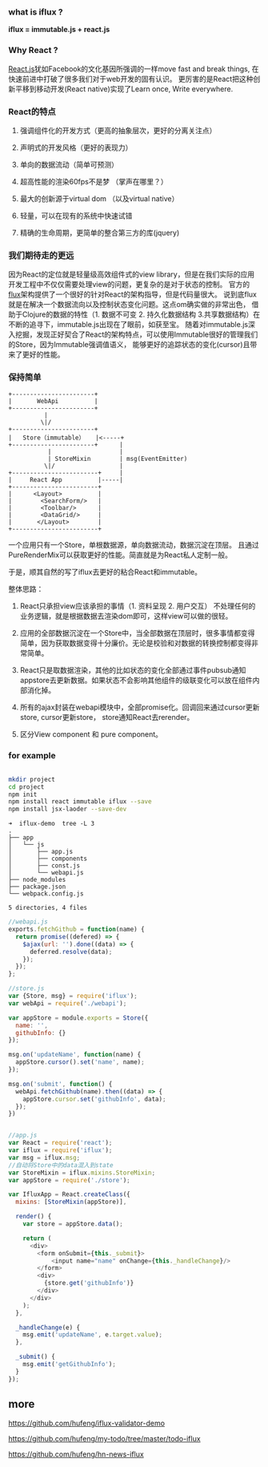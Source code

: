 ### what is iflux ?

**iflux = immutable.js + react.js**


### Why React ?
[React.js](http://facebook.github.io/react/)犹如Facebook的文化基因所强调的一样move fast and break things, 在快速前进中打破了很多我们对于web开发的固有认识。
更厉害的是React把这种创新平移到移动开发(React native)实现了Learn once, Write everywhere.


### React的特点

1. 强调组件化的开发方式（更高的抽象层次，更好的分离关注点）

2. 声明式的开发风格（更好的表现力）

3. 单向的数据流动（简单可预测）

4. 超高性能的渲染60fps不是梦 （掌声在哪里？）

5. 最大的创新源于virtual dom （以及virtual native）

6. 轻量，可以在现有的系统中快速试错

7. 精确的生命周期，更简单的整合第三方的库(jquery)


### 我们期待走的更远

因为React的定位就是轻量级高效组件式的view library，但是在我们实际的应用开发工程中不仅仅需要处理view的问题，更复杂的是对于状态的控制。
官方的[flux](https://facebook.github.io/flux/docs/overview.html)架构提供了一个很好的针对React的架构指导，但是代码量很大。
说到底flux就是在解决一个数据流向以及控制状态变化问题。这点om确实做的非常出色，
借助于Clojure的数据的特性（1. 数据不可变 2. 持久化数据结构 3.共享数据结构）在不断的追寻下，immutable.js出现在了眼前，如获至宝。
随着对immutable.js深入挖掘，发现正好契合了React的架构特点，可以使用Immutable很好的管理我们的Store，因为Immutable强调值语义，
能够更好的追踪状态的变化(cursor)且带来了更好的性能。


### 保持简单

```
+-----------------------+
|       WebApi          |
+-----------------------+
          |  
         \|/
+-----------------------+
|   Store（immutable）   |<-----+
+-----------------------+      |
           |                   |
           | StoreMixin        | msg(EventEmitter)
          \|/                  |
+------------------------+     |
|     React App          |-----|
+------------------------+
|      <Layout>          |
|        <SearchForm/>   |
|        <Toolbar/>      |
|        <DataGrid/>     |
|       </Layout>        |
+------------------------+
```

一个应用只有一个Store，单根数据源，单向数据流动，数据沉淀在顶层。
且通过PureRenderMix可以获取更好的性能。简直就是为React私人定制一般。

于是，顺其自然的写了iflux去更好的粘合React和immutable。

整体思路：

1. React只承担view应该承担的事情（1. 资料呈现 2. 用户交互） 不处理任何的业务逻辑，就是根据数据去渲染dom即可，这样view可以做的很轻。

2. 应用的全部数据沉淀在一个Store中，当全部数据在顶层时，很多事情都变得简单，因为获取数据变得十分廉价。无论是校验和对数据的转换控制都变得非常简单。

3. React只是取数据渲染，其他的比如状态的变化全部通过事件pubsub通知appstore去更新数据。如果状态不会影响其他组件的级联变化可以放在组件内部消化掉。

4. 所有的ajax封装在webapi模块中，全部promise化。回调回来通过cursor更新store, cursor更新store， store通知React去rerender。

5. 区分View component 和 pure component。



### for example

```sh

mkdir project
cd project
npm init
npm install react immutable iflux --save
npm install jsx-laoder --save-dev

```

```
➜  iflux-demo  tree -L 3
.
├── app
│   └── js
│       ├── app.js
│       ├── components
│       ├── const.js
│       └── webapi.js
├── node_modules
├── package.json
└── webpack.config.js

5 directories, 4 files
```


```javascript
//webapi.js
exports.fetchGithub = function(name) {
  return promise((defered) => {
    $ajax(url: '').done((data) => {
      deferred.resolve(data);
    });
  });
};

//store.js
var {Store, msg} = require('iflux');
var webApi = require('./webapi');

var appStore = module.exports = Store({
  name: '',
  githubInfo: {}
});

msg.on('updateName', function(name) {
  appStore.cursor().set('name', name);
});

msg.on('submit', function() {
  webApi.fetchGithub(name).then((data) => {
    appStore.cursor.set('githubInfo', data);
  });
})


//app.js
var React = require('react');
var iflux = require('iflux');
var msg = iflux.msg;
//自动将Store中的data混入到state
var StoreMixin = iflux.mixins.StoreMixin;
var appStore = require('./store');

var IfluxApp = React.createClass({
  mixins: [StoreMixin(appStore)],

  render() {
    var store = appStore.data();

    return (
      <div>
        <form onSubmit={this._submit}>
            <input name="name" onChange={this._handleChange}/>
        </form>
        <div>
          {store.get('githubInfo')}
        </div>
      </div>
    );
  },

  _handleChange(e) {
    msg.emit('updateName', e.target.value);
  },

  _submit() {
    msg.emit('getGithubInfo');
  }
});

```

## more

https://github.com/hufeng/iflux-validator-demo

https://github.com/hufeng/my-todo/tree/master/todo-iflux

https://github.com/hufeng/hn-news-iflux
